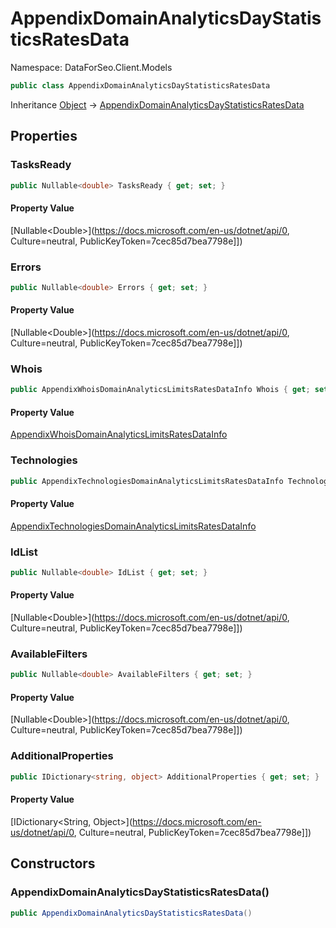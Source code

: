# AppendixDomainAnalyticsDayStatisticsRatesData

Namespace: DataForSeo.Client.Models

```csharp
public class AppendixDomainAnalyticsDayStatisticsRatesData
```

Inheritance [Object](https://docs.microsoft.com/en-us/dotnet/api/Object) → [AppendixDomainAnalyticsDayStatisticsRatesData](./AppendixDomainAnalyticsDayStatisticsRatesData.md)

## Properties

### **TasksReady**

```csharp
public Nullable<double> TasksReady { get; set; }
```

#### Property Value

[Nullable&lt;Double&gt;](https://docs.microsoft.com/en-us/dotnet/api/0, Culture=neutral, PublicKeyToken=7cec85d7bea7798e]])<br>

### **Errors**

```csharp
public Nullable<double> Errors { get; set; }
```

#### Property Value

[Nullable&lt;Double&gt;](https://docs.microsoft.com/en-us/dotnet/api/0, Culture=neutral, PublicKeyToken=7cec85d7bea7798e]])<br>

### **Whois**

```csharp
public AppendixWhoisDomainAnalyticsLimitsRatesDataInfo Whois { get; set; }
```

#### Property Value

[AppendixWhoisDomainAnalyticsLimitsRatesDataInfo](./AppendixWhoisDomainAnalyticsLimitsRatesDataInfo.md)<br>

### **Technologies**

```csharp
public AppendixTechnologiesDomainAnalyticsLimitsRatesDataInfo Technologies { get; set; }
```

#### Property Value

[AppendixTechnologiesDomainAnalyticsLimitsRatesDataInfo](./AppendixTechnologiesDomainAnalyticsLimitsRatesDataInfo.md)<br>

### **IdList**

```csharp
public Nullable<double> IdList { get; set; }
```

#### Property Value

[Nullable&lt;Double&gt;](https://docs.microsoft.com/en-us/dotnet/api/0, Culture=neutral, PublicKeyToken=7cec85d7bea7798e]])<br>

### **AvailableFilters**

```csharp
public Nullable<double> AvailableFilters { get; set; }
```

#### Property Value

[Nullable&lt;Double&gt;](https://docs.microsoft.com/en-us/dotnet/api/0, Culture=neutral, PublicKeyToken=7cec85d7bea7798e]])<br>

### **AdditionalProperties**

```csharp
public IDictionary<string, object> AdditionalProperties { get; set; }
```

#### Property Value

[IDictionary&lt;String, Object&gt;](https://docs.microsoft.com/en-us/dotnet/api/0, Culture=neutral, PublicKeyToken=7cec85d7bea7798e]])<br>

## Constructors

### **AppendixDomainAnalyticsDayStatisticsRatesData()**

```csharp
public AppendixDomainAnalyticsDayStatisticsRatesData()
```

